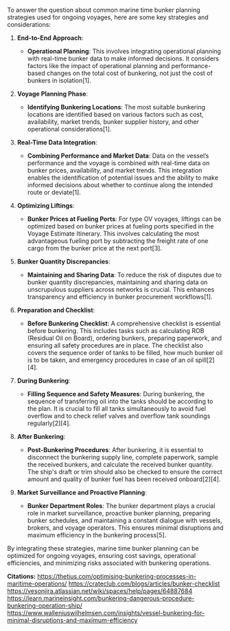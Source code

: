 To answer the question about common marine time bunker planning strategies used for ongoing voyages, here are some key strategies and considerations:

1. **End-to-End Approach**:
   - **Operational Planning**: This involves integrating operational planning with real-time bunker data to make informed decisions. It considers factors like the impact of operational planning and performance-based changes on the total cost of bunkering, not just the cost of bunkers in isolation[1].

2. **Voyage Planning Phase**:
   - **Identifying Bunkering Locations**: The most suitable bunkering locations are identified based on various factors such as cost, availability, market trends, bunker supplier history, and other operational considerations[1].

3. **Real-Time Data Integration**:
   - **Combining Performance and Market Data**: Data on the vessel’s performance and the voyage is combined with real-time data on bunker prices, availability, and market trends. This integration enables the identification of potential issues and the ability to make informed decisions about whether to continue along the intended route or deviate[1].

4. **Optimizing Liftings**:
   - **Bunker Prices at Fueling Ports**: For type OV voyages, liftings can be optimized based on bunker prices at fueling ports specified in the Voyage Estimate Itinerary. This involves calculating the most advantageous fueling port by subtracting the freight rate of one cargo from the bunker price at the next port[3].

5. **Bunker Quantity Discrepancies**:
   - **Maintaining and Sharing Data**: To reduce the risk of disputes due to bunker quantity discrepancies, maintaining and sharing data on unscrupulous suppliers across networks is crucial. This enhances transparency and efficiency in bunker procurement workflows[1].

6. **Preparation and Checklist**:
   - **Before Bunkering Checklist**: A comprehensive checklist is essential before bunkering. This includes tasks such as calculating ROB (Residual Oil on Board), ordering bunkers, preparing paperwork, and ensuring all safety procedures are in place. The checklist also covers the sequence order of tanks to be filled, how much bunker oil is to be taken, and emergency procedures in case of an oil spill[2][4].

7. **During Bunkering**:
   - **Filling Sequence and Safety Measures**: During bunkering, the sequence of transferring oil into the tanks should be according to the plan. It is crucial to fill all tanks simultaneously to avoid fuel overflow and to check relief valves and overflow tank soundings regularly[2][4].

8. **After Bunkering**:
   - **Post-Bunkering Procedures**: After bunkering, it is essential to disconnect the bunkering supply line, complete paperwork, sample the received bunkers, and calculate the received bunker quantity. The ship's draft or trim should also be checked to ensure the correct amount and quality of bunker fuel has been received onboard[2][4].

9. **Market Surveillance and Proactive Planning**:
   - **Bunker Department Roles**: The bunker department plays a crucial role in market surveillance, proactive bunker planning, preparing bunker schedules, and maintaining a constant dialogue with vessels, brokers, and voyage operators. This ensures minimal disruptions and maximum efficiency in the bunkering process[5].

By integrating these strategies, marine time bunker planning can be optimized for ongoing voyages, ensuring cost savings, operational efficiencies, and minimizing risks associated with bunkering operations.

**Citations:**
https://thetius.com/optimising-bunkering-processes-in-maritime-operations/
https://crateclub.com/blogs/articles/bunker-checklist
https://vesonjira.atlassian.net/wiki/spaces/help/pages/64887684
https://learn.marineinsight.com/bunkering-dangerous-procedure-bunkering-operation-ship/
https://www.walleniuswilhelmsen.com/insights/vessel-bunkering-for-minimal-disruptions-and-maximum-efficiency
